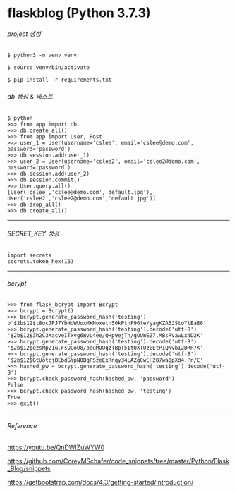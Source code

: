 # flaskblog (Python 3.7.3)

###### project 생성
```
$ python3 -m venv venv

$ source venv/bin/activate

$ pip install -r requirements.txt
```

###### db 생성 & 테스트
```
$ python
>>> from app import db
>>> db.create_all()
>>> from app import User, Post
>>> user_1 = User(username='cslee', email='cslee@demo.com', password='password')
>>> db.session.add(user_1)
>>> user_2 = User(username='cslee2', email='cslee2@demo.com', password='password')
>>> db.session.add(user_2)
>>> db.session.commit()
>>> User.query.all()
[User('cslee','cslee@demo.com','default.jpg'), User('cslee2','cslee2@demo.com','default.jpg')]
>>> db.drop_all()
>>> db.create_all()

```

***
###### SECRET_KEY 생성
```
import secrets
secrets.token_hex(16)
```
***
###### bcrypt
```
>>> from flask_bcrypt import Bcrypt
>>> bcrypt = Bcrypt()
>>> bcrypt.generate_password_hash('testing')
b'$2b$12$t8ocJPJ7YbHdWUoxMKNoxetn50kPthF96te/yagKZA5JStoYtEa86'
>>> bcrypt.generate_password_hash('testing').decode('utf-8')
'$2b$12$3h2C3XacveITxvg6WvL4ee/QHp9ejTn/gOUWEZ7.MBsRVawLx4D2K'
>>> bcrypt.generate_password_hash('testing').decode('utf-8')
'$2b$12$qzsMp21u.FsUUoO8/beuMOUgzTBpT5ItUXTUzBEtPIQNvbI2DRR7K'
>>> bcrypt.generate_password_hash('testing').decode('utf-8')
'$2b$12$GtUotcjBEbdGYpN0BqFSzeExRngy34LAZgCwEH287wa0pXd4.Pn/C'
>>> hashed_pw = bcrypt.generate_password_hash('testing').decode('utf-8')
>>> bcrypt.check_password_hash(hashed_pw, 'password')
False
>>> bcrypt.check_password_hash(hashed_pw, 'testing')
True
>>> exit()
```
***
###### Reference
https://youtu.be/QnDWIZuWYW0

https://github.com/CoreyMSchafer/code_snippets/tree/master/Python/Flask_Blog/snippets

https://getbootstrap.com/docs/4.3/getting-started/introduction/